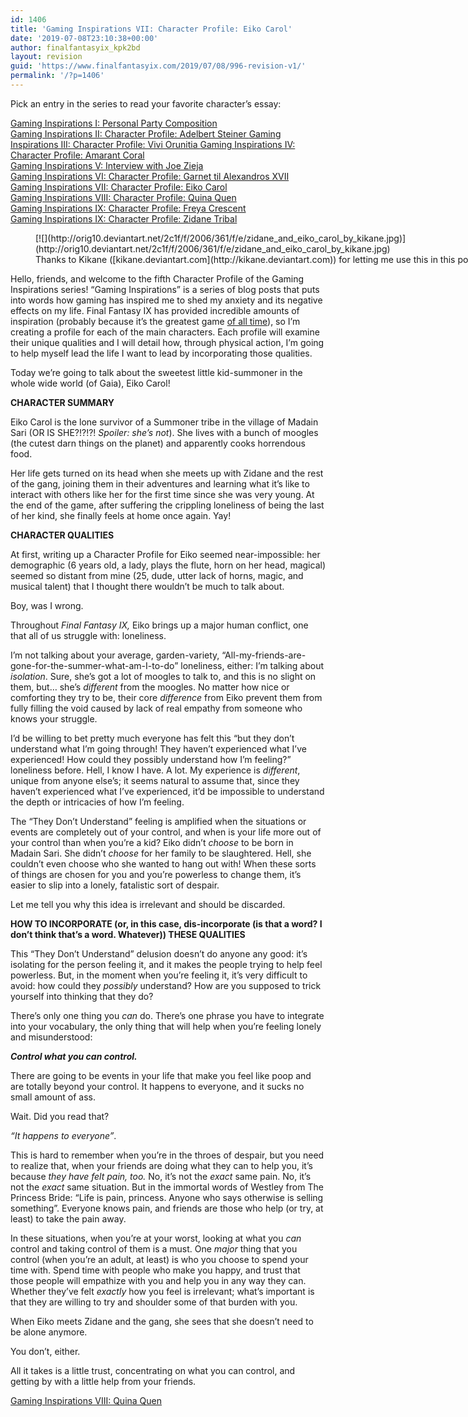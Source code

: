 ```yaml
---
id: 1406
title: 'Gaming Inspirations VII: Character Profile: Eiko Carol'
date: '2019-07-08T23:10:38+00:00'
author: finalfantasyix_kpk2bd
layout: revision
guid: 'https://www.finalfantasyix.com/2019/07/08/996-revision-v1/'
permalink: '/?p=1406'
---
```


Pick an entry in the series to read your favorite character’s essay:

[Gaming Inspirations I: Personal Party Composition](https://www.finalfantasyix.com/2015/08/23/gaming-inspirations-i-personal-party-composition/)  
[Gaming Inspirations II: Character Profile: Adelbert Steiner  ](https://www.finalfantasyix.com/2015/08/27/gaming-inspirations-ii-character-profile-adelbert-steiner/)[Gaming Inspirations III: Character Profile: Vivi Orunitia  ](https://www.finalfantasyix.com/2015/08/30/gaming-inspirations-iii-character-profile-vivi-orunitia/)[Gaming Inspirations IV: Character Profile: Amarant Coral](https://www.finalfantasyix.com/2015/09/06/gaming-inspirations-iv-character-profile-amarant-coral/)  
[Gaming Inspirations V: Interview with Joe Zieja](https://www.finalfantasyix.com/2015/09/08/gaming-inspirations-v-interview-joe-zieja-author-voiceover-artist-musician/)  
[Gaming Inspirations VI: Character Profile: Garnet til Alexandros XVII](https://www.finalfantasyix.com/2015/09/24/gaming-inspirations-vi-character-profile-garnet-til-alexandros-xvii/)  
[Gaming Inspirations VII: Character Profile: Eiko Carol](https://www.finalfantasyix.com/2015/10/18/gaming-inspirations-vii-character-profile-eiko-carol/)  
[Gaming Inspirations VIII: Character Profile: Quina Quen](https://www.finalfantasyix.com/2015/10/25/gaming-inspirations-viii-character-profile-quina-quen/)  
[Gaming Inspirations IX: Character Profile: Freya Crescent](https://www.finalfantasyix.com/2015/11/01/gaming-inspirations-ix-character-profile-freya-crescent/)  
[Gaming Inspirations IX: Character Profile: Zidane Tribal](https://www.finalfantasyix.com/2015/11/01/gaming-inspirations-x-character-profile-zidane-tribal/)

<figure class="wp-caption aligncenter" style="width: 920px">[![](http://orig10.deviantart.net/2c1f/f/2006/361/f/e/zidane_and_eiko_carol_by_kikane.jpg)](http://orig10.deviantart.net/2c1f/f/2006/361/f/e/zidane_and_eiko_carol_by_kikane.jpg)<figcaption class="wp-caption-text">Thanks to Kikane ([kikane.deviantart.com](http://kikane.deviantart.com)) for letting me use this in this post! Check out more of their stuff!</figcaption></figure>

Hello, friends, and welcome to the fifth Character Profile of the Gaming Inspirations series! “Gaming Inspirations” is a series of blog posts that puts into words how gaming has inspired me to shed my anxiety and its negative effects on my life. Final Fantasy IX has provided incredible amounts of inspiration (probably because it’s the greatest game [of all time](http://1wdojq181if3tdg01yomaof86.wpengine.netdna-cdn.com/wp-content/uploads/2015/01/kanye_of_all_time_taylor_swift_let_you_finish.jpg)), so I’m creating a profile for each of the main characters. Each profile will examine their unique qualities and I will detail how, through physical action, I’m going to help myself lead the life I want to lead by incorporating those qualities.

Today we’re going to talk about the sweetest little kid-summoner in the whole wide world (of Gaia), Eiko Carol!

**CHARACTER SUMMARY**

Eiko Carol is the lone survivor of a Summoner tribe in the village of Madain Sari (OR IS SHE?!?!?! *Spoiler: she’s not*). She lives with a bunch of moogles (the cutest darn things on the planet) and apparently cooks horrendous food.

Her life gets turned on its head when she meets up with Zidane and the rest of the gang, joining them in their adventures and learning what it’s like to interact with others like her for the first time since she was very young. At the end of the game, after suffering the crippling loneliness of being the last of her kind, she finally feels at home once again. Yay!

**CHARACTER QUALITIES**

At first, writing up a Character Profile for Eiko seemed near-impossible: her demographic (6 years old, a lady, plays the flute, horn on her head, magical) seemed so distant from mine (25, dude, utter lack of horns, magic, and musical talent) that I thought there wouldn’t be much to talk about.

Boy, was I wrong.

Throughout *Final Fantasy IX,* Eiko brings up a major human conflict, one that all of us struggle with: loneliness.

I’m not talking about your average, garden-variety, “All-my-friends-are-gone-for-the-summer-what-am-I-to-do” loneliness, either: I’m talking about *isolation*. Sure, she’s got a lot of moogles to talk to, and this is no slight on them, but… she’s *different* from the moogles. No matter how nice or comforting they try to be, their core *difference* from Eiko prevent them from fully filling the void caused by lack of real empathy from someone who knows your struggle.

I’d be willing to bet pretty much everyone has felt this “but they don’t understand what I’m going through! They haven’t experienced what I’ve experienced! How could they possibly understand how I’m feeling?” loneliness before. Hell, I know I have. A lot. My experience is *different*, unique from anyone else’s; it seems natural to assume that, since they haven’t experienced what I’ve experienced, it’d be impossible to understand the depth or intricacies of how I’m feeling.

The “They Don’t Understand” feeling is amplified when the situations or events are completely out of your control, and when is your life more out of your control than when you’re a kid? Eiko didn’t *choose* to be born in Madain Sari. She didn’t *choose* for her family to be slaughtered. Hell, she couldn’t even choose who she wanted to hang out with! When these sorts of things are chosen for you and you’re powerless to change them, it’s easier to slip into a lonely, fatalistic sort of despair.

Let me tell you why this idea is irrelevant and should be discarded.

**HOW TO INCORPORATE (or, in this case, dis-incorporate (is that a word? I don’t think that’s a word. Whatever)) THESE QUALITIES**

This “They Don’t Understand” delusion doesn’t do anyone any good: it’s isolating for the person feeling it, and it makes the people trying to help feel powerless. But, in the moment when you’re feeling it, it’s very difficult to avoid: how could they *possibly* understand? How are you supposed to trick yourself into thinking that they do?

There’s only one thing you *can* do. There’s one phrase you have to integrate into your vocabulary, the only thing that will help when you’re feeling lonely and misunderstood:

***Control what you can control.***

There are going to be events in your life that make you feel like poop and are totally beyond your control. It happens to everyone, and it sucks no small amount of ass.

Wait. Did you read that?

*“It happens to everyone”*.

This is hard to remember when you’re in the throes of despair, but you need to realize that, when your friends are doing what they can to help you, it’s because *they have felt pain, too.* No, it’s not the *exact* same pain. No, it’s not the *exact* same situation. But in the immortal words of Westley from The Princess Bride: “Life is pain, princess. Anyone who says otherwise is selling something”. Everyone knows pain, and friends are those who help (or try, at least) to take the pain away.

In these situations, when you’re at your worst, looking at what you *can* control and taking control of them is a must. One *major* thing that you control (when you’re an adult, at least) is who you choose to spend your time with. Spend time with people who make you happy, and trust that those people will empathize with you and help you in any way they can. Whether they’ve felt *exactly* how you feel is irrelevant; what’s important is that they are willing to try and shoulder some of that burden with you.

When Eiko meets Zidane and the gang, she sees that she doesn’t need to be alone anymore.

You don’t, either.

All it takes is a little trust, concentrating on what you can control, and getting by with a little help from your friends.

[Gaming Inspirations VIII: Quina Quen](https://finalfantasyix.com/2015/10/25/gaming-inspirations-viii-character-profile-quina-quen/)